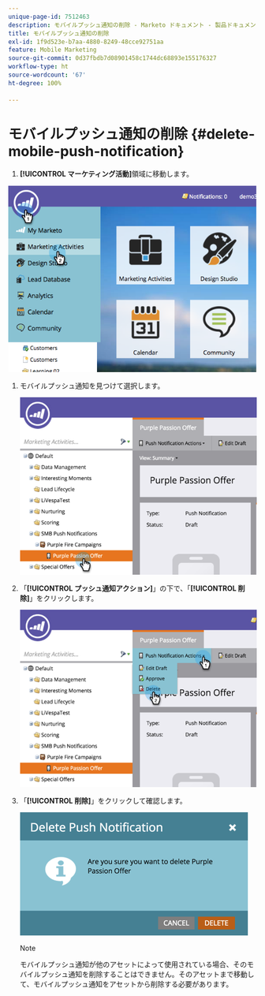 ```yaml
---
unique-page-id: 7512463
description: モバイルプッシュ通知の削除 - Marketo ドキュメント - 製品ドキュメント
title: モバイルプッシュ通知の削除
exl-id: 1f9d523e-b7aa-4880-8249-48cce92751aa
feature: Mobile Marketing
source-git-commit: 0d37fbdb7d08901458c1744dc68893e155176327
workflow-type: ht
source-wordcount: '67'
ht-degree: 100%

---
```


# モバイルプッシュ通知の削除 {#delete-mobile-push-notification}

1. **[!UICONTROL マーケティング活動]**&#x200B;領域に移動します。

![](assets/image2015-4-22-18-3a42-3a36.png)

1. モバイルプッシュ通知を見つけて選択します。

   ![](assets/image2015-4-22-18-3a43-3a21.png)

1. 「**[!UICONTROL プッシュ通知アクション]**」の下で、「**[!UICONTROL 削除]**」をクリックします。

   ![](assets/image2015-4-22-18-3a43-3a38.png)

1. 「**[!UICONTROL 削除]**」をクリックして確認します。

   ![](assets/image2015-4-22-18-3a43-3a51.png)

   >[!NOTE]
   >
   >モバイルプッシュ通知が他のアセットによって使用されている場合、そのモバイルプッシュ通知を削除することはできません。そのアセットまで移動して、モバイルプッシュ通知をアセットから削除する必要があります。
